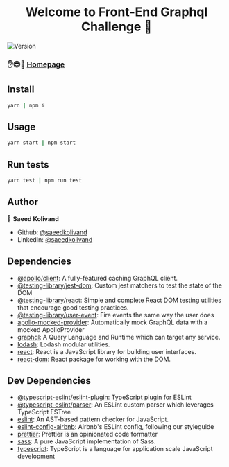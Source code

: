 <h1 align="center">Welcome to Front-End Graphql Challenge 👋</h1>
<p>
  <img alt="Version" src="https://img.shields.io/badge/version-0.1.0-blue.svg?cacheSeconds=2592000" />
</p>

### ✋😎🤚 [Homepage](https://fastidious-travesseiro-121f02.netlify.app)

## Install

```sh
yarn | npm i
```

## Usage

```sh
yarn start | npm start
```

## Run tests

```sh
yarn test | npm run test
```

## Author

👤 **Saeed Kolivand**

* Github: [@saeedkolivand](https://github.com/saeedkolivand)
* LinkedIn: [@saeedkolivand](https://linkedin.com/in/saeedkolivand)
## Dependencies

- [@apollo/client](https://ghub.io/@apollo/client): A fully-featured caching GraphQL client.
- [@testing-library/jest-dom](https://ghub.io/@testing-library/jest-dom): Custom jest matchers to test the state of the DOM
- [@testing-library/react](https://ghub.io/@testing-library/react): Simple and complete React DOM testing utilities that encourage good testing practices.
- [@testing-library/user-event](https://ghub.io/@testing-library/user-event): Fire events the same way the user does
- [apollo-mocked-provider](https://ghub.io/apollo-mocked-provider): Automatically mock GraphQL data with a mocked ApolloProvider
- [graphql](https://ghub.io/graphql): A Query Language and Runtime which can target any service.
- [lodash](https://ghub.io/lodash): Lodash modular utilities.
- [react](https://ghub.io/react): React is a JavaScript library for building user interfaces.
- [react-dom](https://ghub.io/react-dom): React package for working with the DOM.

## Dev Dependencies

- [@typescript-eslint/eslint-plugin](https://ghub.io/@typescript-eslint/eslint-plugin): TypeScript plugin for ESLint
- [@typescript-eslint/parser](https://ghub.io/@typescript-eslint/parser): An ESLint custom parser which leverages TypeScript ESTree
- [eslint](https://ghub.io/eslint): An AST-based pattern checker for JavaScript.
- [eslint-config-airbnb](https://ghub.io/eslint-config-airbnb): Airbnb&#39;s ESLint config, following our styleguide
- [prettier](https://ghub.io/prettier): Prettier is an opinionated code formatter
- [sass](https://ghub.io/sass): A pure JavaScript implementation of Sass.
- [typescript](https://ghub.io/typescript): TypeScript is a language for application scale JavaScript development